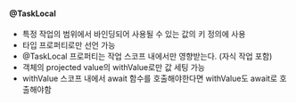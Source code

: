#### @TaskLocal
 - 특정 작업의 범위에서 바인딩되어 사용될 수 있는 값의 키 정의에 사용
 - 타입 프로퍼티로만 선언 가능
 - @TaskLocal 프로퍼티는 작업 스코프 내에서만 영향받는다. (자식 작업 포함)
 - 객체의 projected value의 withValue로만 값 세팅 가능
 - withValue 스코프 내에서 await 함수를 호출해야한다면 withValue도 await로 호출해야함

